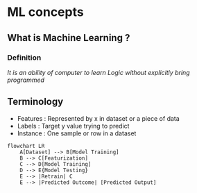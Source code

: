 # ML concepts

## What is Machine Learning ?

### Definition 

*It is an ability of computer to learn Logic without explicitly bring programmed*

## Terminology 
- Features : Represented by x in dataset or a piece of data 
- Labels : Target y value trying to predict
- Instance : One sample or row in a dataset


```mermaid
flowchart LR
    A[Dataset] --> B[Model Training]
    B --> C[Featurization]  
    C --> D[Model Training] 
    D --> E{Model Testing}
    E --> |Retrain| C
    E --> |Predicted Outcome| [Predicted Output]
   
  
```
